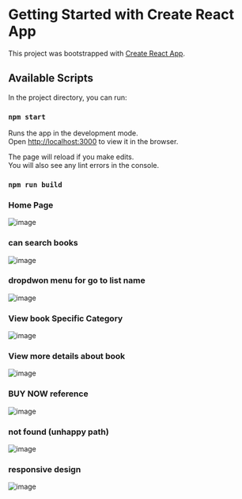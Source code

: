 # Getting Started with Create React App

This project was bootstrapped with [Create React App](https://github.com/facebook/create-react-app).

## Available Scripts

In the project directory, you can run:

### `npm start`

Runs the app in the development mode.\
Open [http://localhost:3000](http://localhost:3000) to view it in the browser.

The page will reload if you make edits.\
You will also see any lint errors in the console.

### `npm run build`

### Home Page
![image](https://user-images.githubusercontent.com/64677946/102007977-628e3980-3d53-11eb-8c5a-4554ce635ff0.png)




### can search books 

![image](https://user-images.githubusercontent.com/64677946/102008003-733eaf80-3d53-11eb-90f6-ef9878c298c3.png)


### dropdwon menu for go to list name


![image](https://user-images.githubusercontent.com/64677946/102008027-923d4180-3d53-11eb-8726-66ba01219cae.png)


### View book Specific Category
![image](https://user-images.githubusercontent.com/64677946/102007713-72a51980-3d51-11eb-9913-412221b11dfc.png)

### View more details about book
![image](https://user-images.githubusercontent.com/64677946/102007723-85b7e980-3d51-11eb-851f-d395533ad6cc.png)


### BUY NOW reference
![image](https://user-images.githubusercontent.com/64677946/102007732-96685f80-3d51-11eb-9013-eacd1b186240.png)

### not found (unhappy path)

![image](https://user-images.githubusercontent.com/64677946/102008098-0bd52f80-3d54-11eb-836c-41a413eb85dd.png)



### responsive design
![image](https://user-images.githubusercontent.com/64677946/102008116-26a7a400-3d54-11eb-9a07-3750d391563b.png)
